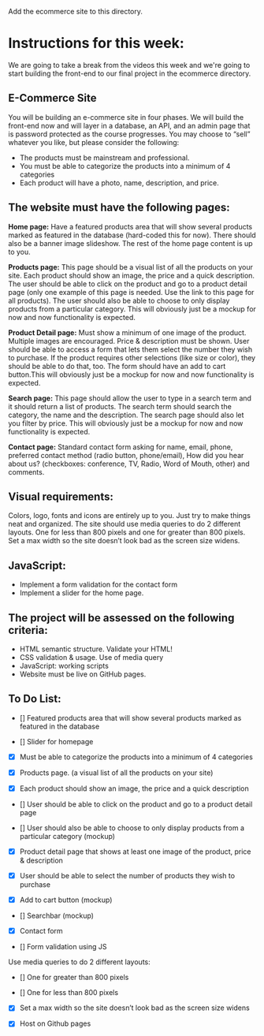 Add the ecommerce site to this directory.

# Instructions for this week:

We are going to take a break from the videos this week and we're going to start building the front-end to our final project in the ecommerce directory.

## E-Commerce Site

You will be building an e-commerce site in four phases. We will build the front-end now and will layer in a database, an API, and an admin page that is password protected as the course progresses. You may choose to “sell” whatever you like, but please consider the following:
- The products must be mainstream and professional.
- You must be able to categorize the products into a minimum of 4 categories
- Each product will have a photo, name, description, and price.

## The website must have the following pages:

**Home page:** Have a featured products area that will show several products marked as featured in the database (hard-coded this for now). There should also be a banner image slideshow. The rest of the home page content is up to you.

**Products page:** This page should be a visual list of all the products on your site. Each product should show an image, the price and a quick description. The user should be able to click on the product and go to a product detail page (only one example of this page is needed. Use the link to this page for all products). The user should also be able to choose to only display products from a particular category. This will obviously just be a mockup for now and now functionality is expected.

**Product Detail page:** Must show a minimum of one image of the product. Multiple images are encouraged. Price & description must be shown. User should be able to access a form that lets them select the number they wish to purchase. If the product requires other selections (like size or color), they should be able to do that, too. The form should have an add to cart button.This will obviously just be a mockup for now and now functionality is expected.

**Search page:** This page should allow the user to type in a search term and it should return a list of products. The search term should search the category, the name and the description. The search page should also let you filter by price. This will obviously just be a mockup for now and now functionality is expected.

**Contact page:** Standard contact form asking for name, email, phone, preferred contact method (radio button, phone/email), How did you hear about us? (checkboxes: conference, TV, Radio, Word of Mouth, other) and comments.

## Visual requirements:

Colors, logo, fonts and icons are entirely up to you. Just try to make things neat and organized.
The site should use media queries to do 2 different layouts. One for less than 800 pixels and one for greater than 800 pixels. Set a max width so the site doesn’t look bad as the screen size widens.

## JavaScript:

- Implement a form validation for the contact form 
- Implement a slider for the home page.

## The project will be assessed on the following criteria:

- HTML semantic structure. Validate your HTML!
- CSS validation & usage. Use of media query
- JavaScript: working scripts
- Website must be live on GitHub pages.

## To Do List:

- [] Featured products area that will show several products marked as featured in the database

- [] Slider for homepage

- [x] Must be able to categorize the products into a minimum of 4 categories

- [x] Products page. (a visual list of all the products on your site)

- [x] Each product should show an image, the price and a quick description

- [] User should be able to click on the product and go to a product detail page

- [] User should also be able to choose to only display products from a particular category (mockup)

- [x] Product detail page that shows at least one image of the product, price & description

- [x] User should be able to select the number of products they wish to purchase

- [x] Add to cart button (mockup)

- [] Searchbar (mockup)

- [x] Contact form

- [] Form validation using JS

Use media queries to do 2 different layouts:

- [] One for greater than 800 pixels 

- [] One for less than 800 pixels

- [x] Set a max width so the site doesn’t look bad as the screen size widens

- [x] Host on Github pages
